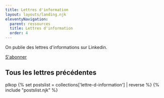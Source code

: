 ```yaml
---
title: Lettres d'information
layout: layouts/landing.njk
eleventyNavigation:
  parent: ressources
  title: Lettres d'information
  order: 4
---
```


On publie des lettres d'informations sur Linkedin.

<a href="https://www.linkedin.com/newsletters/7242864226900279296/?displayConfirmation=true" target="_blank" class="fr-btn" title="S‘abonner à notre lettre d’information">S'abonner</a>

<h2>Tous les lettres précédentes</h2>
plkop
{% set postslist = collections['lettre-d-information'] | reverse %}
{% include "postslist.njk" %}

